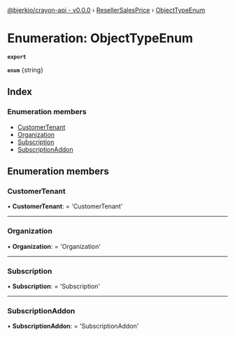 [@bjerkio/crayon-api - v0.0.0](../README.md) › [ResellerSalesPrice](../modules/resellersalesprice.md) › [ObjectTypeEnum](resellersalesprice.objecttypeenum.md)

# Enumeration: ObjectTypeEnum

**`export`** 

**`enum`** {string}

## Index

### Enumeration members

* [CustomerTenant](resellersalesprice.objecttypeenum.md#customertenant)
* [Organization](resellersalesprice.objecttypeenum.md#organization)
* [Subscription](resellersalesprice.objecttypeenum.md#subscription)
* [SubscriptionAddon](resellersalesprice.objecttypeenum.md#subscriptionaddon)

## Enumeration members

###  CustomerTenant

• **CustomerTenant**: =  <any> 'CustomerTenant'

___

###  Organization

• **Organization**: =  <any> 'Organization'

___

###  Subscription

• **Subscription**: =  <any> 'Subscription'

___

###  SubscriptionAddon

• **SubscriptionAddon**: =  <any> 'SubscriptionAddon'
